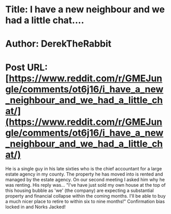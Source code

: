 # Title: I have a new neighbour and we had a little chat....
# Author: DerekTheRabbit
# Post URL: [https://www.reddit.com/r/GMEJungle/comments/ot6j16/i_have_a_new_neighbour_and_we_had_a_little_chat/](https://www.reddit.com/r/GMEJungle/comments/ot6j16/i_have_a_new_neighbour_and_we_had_a_little_chat/)


He is a single guy in his late sixties who is the chief accountant for a large estate agency in my county. The property he has moved into is rented and managed by the estate agency. On our second meeting I asked him why he was renting. His reply was...
"I've have just sold my own house at the top of this housing bubble as 'we' (the company) are expecting a substantial property and financial collapse within the coming months. I'll be able to buy a much nicer place to retire to within six to nine months!"
Confirmation bias locked in and Norks Jacked!
